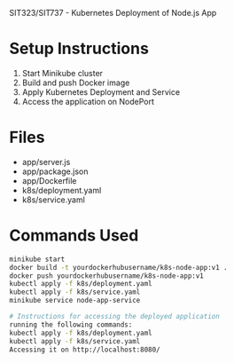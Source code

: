 SIT323/SIT737 - Kubernetes Deployment of Node.js App

# Setup Instructions

1. Start Minikube cluster
2. Build and push Docker image
3. Apply Kubernetes Deployment and Service
4. Access the application on NodePort

# Files

- app/server.js
- app/package.json
- app/Dockerfile
- k8s/deployment.yaml
- k8s/service.yaml

# Commands Used

```bash
minikube start
docker build -t yourdockerhubusername/k8s-node-app:v1 .
docker push yourdockerhubusername/k8s-node-app:v1
kubectl apply -f k8s/deployment.yaml
kubectl apply -f k8s/service.yaml
minikube service node-app-service

# Instructions for accessing the deployed application
running the following commands:
kubectl apply -f k8s/deployment.yaml
kubectl apply -f k8s/service.yaml
Accessing it on http://localhost:8080/
